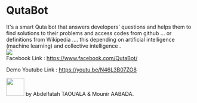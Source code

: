 


# QutaBot

It's a smart Quta bot that answers developers' questions and helps them to find solutions to their problems and access codes from github … or definitions from Wikipedia …. this depending on artificial intelligence (machine learning) and collective intelligence .           
![](https://lh5.googleusercontent.com/JA-e8LQeHLLSqeB-1Q1horlYl42p_k3TL5K7sNVKSjrAdcpnnOXdqVTo9PRcXVhwsxofu8ww6raX99q06M62=w1600-h745-rw)   
Facebook Link : https://www.facebook.com/QutaBot/          

Demo Youtube Link : https://youtu.be/N46L3B07ZO8    

<img src="https://github.com/favicon.ico" width="48">
by Abdelfatah TAOUALA & Mounir AABADA.       
